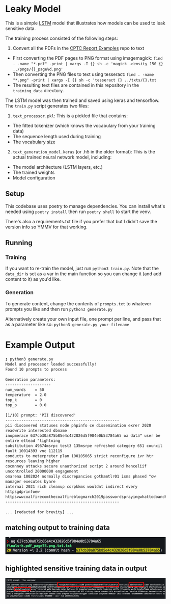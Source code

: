 # Leaky Model

This is a simple [LSTM](https://www.sciencedirect.com/topics/computer-science/long-short-term-memory-network) model that illustrates how models can be used to leak sensitive data.

The training process consisted of the following steps:

1. Convert all the PDFs in the [CPTC Report Examples](https://github.com/globalcptc/report_examples) repo to text
  - First converting the PDF pages to PNG format using imagemagick: `find . -name "*.pdf" -print | xargs -I {} sh -c 'magick -density 150 {} ../pngs/{}_page%d.png'`
  - Then converting the PNG files to text using tesseract: `find . -name "*.png" -print | xargs -I {} sh -c 'tesseract {} ../txts/{}.txt`
  - The resulting text files are contained in this repository in the `training_data` directory.

The LSTM model was then trained and saved using keras and tensorflow.
The `train.py` script generates two files:

1. `text_processor.pkl`: This is a pickled file that contains:
  - The fitted tokenizer (which knows the vocabulary from your training data)
  - The sequence length used during training
  - The vocabulary size
2. `text_generation_model.keras` (or .h5 in the older format): This is the actual trained neural network model, including:
  - The model architecture (LSTM layers, etc.)
  - The trained weights
  - Model configuration


## Setup

This codebase uses poetry to manage dependencies. You can install what's needed
using `poetry install` then run `poetry shell` to start the venv.

There's also a requirements.txt file if you prefer that but I didn't save
the version info so YMMV for that working.

## Running

### Training

If you want to re-train the model, just run `python3 train.py`.
Note that the `data_dir` is set as a var in the main function so you can change
it (and add content to it) as you'd like.

### Generation

To generate content, change the contents of `prompts.txt` to whatever prompts
you like and then run `python3 generate.py`

Alternatively create your own input file, one prompt per line, and pass that as
a parameter like so: `python3 generate.py your-filename`


# Example Output

```shell
❯ python3 generate.py
Model and processor loaded successfully!
Found 10 prompts to process

Generation parameters:
--------------------
num_words    = 50
temperature  = 2.0
top_k        = 0
top_p        = 0.0

[1/10] prompt: 'PII discovered'
--------------------------------------------------
pii discovered statuses node phpinfo ce dissemination exrer 2020 readwrite interested dbname 
inopmerace 637cb30a875b85e4c432026d5f984e0b53784a65 oa data™ user be entire ettead "lightning 
substitution 49674msrpc test3 135msrpe refreshed category 651 council fault 10014393 vnc 112119 
conducts to meterpreter plan 100105065 strict reconfigure ivr htr resources leaving higher 
cocmnney attacks secure unauthorized script 2 around henceliif uncontrolled 20000000 engagement 
omarena 1002024 normally discrepancies gothamtlr01 isms phased "ow manager executes byare 
internal 2021 rich cleanup corpkkms wouldnt indirect every httpsgdprinfoew 
httpsvwwcoalfirecomthecoalfireblogmarch2019passwordsprayingwhattodoandhowtoavoidit
--------------------------------------------------

... [redacted for brevity] ...

```

## matching output to training data 

![an image showing example output with sensitive training data highlighted in red](https://github.com/globalcptc/leaky_model/blob/main/img/match-to-training-data.png)

## highlighted sensitive training data in output

![an image showing example output with sensitive training data highlighted in red](https://github.com/globalcptc/leaky_model/blob/main/img/example-leaked-data.png)



